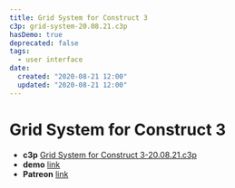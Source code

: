 ```yaml
---
title: Grid System for Construct 3
c3p: grid-system-20.08.21.c3p
hasDemo: true
deprecated: false
tags:
  - user interface
date:
  created: "2020-08-21 12:00"
  updated: "2020-08-21 12:00"
---
```

# Grid System for Construct 3

* **c3p** [Grid System for Construct 3-20.08.21.c3p](source/c3p/grid-system-20.08.21.c3p)
* **demo** [link](demo)
* **Patreon** [link](https://patreon.com/el3um4s)

